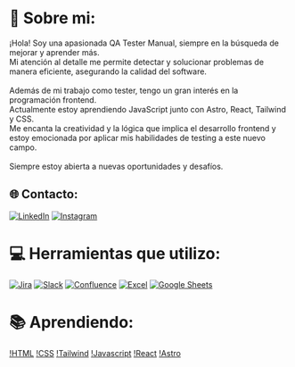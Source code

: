 # 💫 Sobre mi:
¡Hola! Soy una apasionada QA Tester Manual, siempre en la búsqueda de mejorar y aprender más. <br>Mi atención al detalle me permite detectar y solucionar problemas de manera eficiente, asegurando la calidad del software.<br><br>Además de mi trabajo como tester, tengo un gran interés en la programación frontend. <br>Actualmente estoy aprendiendo JavaScript junto con Astro, React, Tailwind y CSS. <br>Me encanta la creatividad y la lógica que implica el desarrollo frontend y estoy emocionada por aplicar mis habilidades de testing a este nuevo campo.<br><br>Siempre estoy abierta a nuevas oportunidades y desafíos.


## 🌐 Contacto:
[![LinkedIn](https://img.shields.io/badge/-LinkedIn-black.svg?style=flat-square&logo=linkedin&colorB=555)](https://www.linkedin.com/in/gabyp05/)
[![Instagram](https://img.shields.io/badge/-Instagram-black.svg?style=flat-square&logo=instagram&colorB=555)](https://www.instagram.com/gabyp05/)

# 💻 Herramientas que utilizo:
[![Jira](https://img.shields.io/badge/Jira-0052CC?style=for-the-badge&logo=jira&logoColor=white)](https://img.shields.io/badge/Jira%20Software-0052CC.svg?style=for-the-badge&logo=Jira-Software&logoColor=white)
[![Slack](https://img.shields.io/badge/Slack-4A154B?style=for-the-badge&logo=slack&logoColor=white)](https://img.shields.io/badge/Slack-4A154B.svg?style=for-the-badge&logo=Slack&logoColor=white)
[![Confluence](https://img.shields.io/badge/Confluence-172B4D?style=for-the-badge&logo=confluence&logoColor=white)](https://img.shields.io/badge/Confluence-172B4D.svg?style=for-the-badge&logo=Confluence&logoColor=white)
[![Excel](https://img.shields.io/badge/Excel-217346?style=for-the-badge&logo=microsoft-excel&logoColor=white)](https://img.shields.io/badge/Microsoft%20Excel-217346.svg?style=for-the-badge&logo=Microsoft-Excel&logoColor=white)
[![Google Sheets](https://img.shields.io/badge/Google_Sheets-34A853?style=for-the-badge&logo=google-sheets&logoColor=white)](https://img.shields.io/badge/Google%20Sheets-34A853.svg?style=for-the-badge&logo=Google-Sheets&logoColor=white)

# 📚 Aprendiendo:
[!HTML](https://img.shields.io/badge/HTML5-E34F26.svg?style=for-the-badge&logo=HTML5&logoColor=white)
[!CSS](https://img.shields.io/badge/CSS3-1572B6.svg?style=for-the-badge&logo=CSS3&logoColor=white)
[!Tailwind](https://img.shields.io/badge/Tailwind%20CSS-06B6D4.svg?style=for-the-badge&logo=Tailwind-CSS&logoColor=white)
[!Javascript](https://img.shields.io/badge/JavaScript-F7DF1E.svg?style=for-the-badge&logo=JavaScript&logoColor=black)
[!React](https://img.shields.io/badge/React-61DAFB.svg?style=for-the-badge&logo=React&logoColor=black)
[!Astro](https://img.shields.io/badge/Astro-BC52EE.svg?style=for-the-badge&logo=Astro&logoColor=white)
